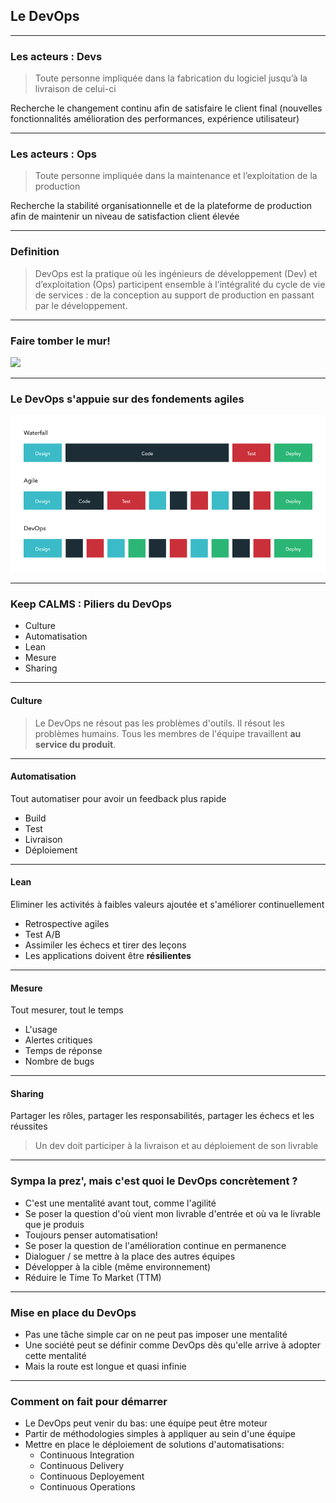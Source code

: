 ## Le DevOps

----

### Les acteurs : Devs
> Toute personne impliquée dans la fabrication du logiciel jusqu’à la livraison de celui-ci

Recherche le changement continu afin de satisfaire le client final (nouvelles fonctionnalités amélioration des performances, expérience utilisateur)

----

### Les acteurs : Ops
> Toute personne impliquée dans la maintenance et l’exploitation de la production

Recherche la stabilité organisationnelle et de la plateforme de production afin de maintenir un niveau de satisfaction client élevée

----

### Definition
> DevOps est la pratique où les ingénieurs de développement (Dev) et d’exploitation (Ops) participent ensemble à l’intégralité du cycle de vie de services : de la conception au support de production en passant par le développement.

----

### Faire tomber le mur!
<img src="https://www.niceideas.ch/roller2/badtrash/mediaresource/ce967df5-4dca-4f37-a480-b683bd742259" style="background:none; border:none; box-shadow:none;" />

----

### Le DevOps s'appuie sur des fondements agiles
<img src="images/devops.jpg" style="background:none; border:none; box-shadow:none;"/>

----

### Keep CALMS : Piliers du DevOps

* Culture
* Automatisation
* Lean 
* Mesure
* Sharing

----

#### Culture

> Le DevOps ne résout pas les problèmes d'outils. Il résout les problèmes humains.
Tous les membres de l'équipe travaillent **au service du produit**.

----

#### Automatisation

Tout automatiser pour avoir un feedback plus rapide
* Build
* Test
* Livraison
* Déploiement

----

#### Lean

Eliminer les activités à faibles valeurs ajoutée et s'améliorer continuellement
* Retrospective agiles
* Test A/B
* Assimiler les échecs et tirer des leçons
* Les applications doivent être **résilientes**

----

#### Mesure

Tout mesurer, tout le temps
* L'usage
* Alertes critiques
* Temps de réponse
* Nombre de bugs

----

#### Sharing

Partager les rôles, partager les responsabilités, partager les échecs et les réussites
> Un dev doit participer à la livraison et au déploiement de son livrable

----

### Sympa la prez', mais c'est quoi le DevOps concrètement ?

* C'est une mentalité avant tout, comme l'agilité
* Se poser la question d'où vient mon livrable d'entrée et où va le livrable que je produis
* Toujours penser automatisation!
* Se poser la question de l'amélioration continue en permanence
* Dialoguer / se mettre à la place des autres équipes
* Développer à la cible (même environnement)
* Réduire le Time To Market (TTM)

----

### Mise en place du DevOps

* Pas une tâche simple car on ne peut pas imposer une mentalité
* Une société peut se définir comme DevOps dès qu'elle arrive à adopter cette mentalité
* Mais la route est longue et quasi infinie

----

### Comment on fait pour démarrer

* Le DevOps peut venir du bas: une équipe peut être moteur 
* Partir de méthodologies simples à appliquer au sein d'une équipe
* Mettre en place le déploiement de solutions d'automatisations:
  * Continuous Integration
  * Continuous Delivery
  * Continuous Deployement
  * Continuous Operations
